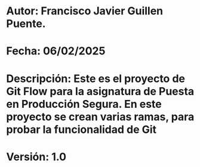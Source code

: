 # Autor: Francisco Javier Guillen Puente.
# Fecha: 06/02/2025
# Descripción: Este es el proyecto de Git Flow para la asignatura de Puesta en Producción Segura. En este proyecto se crean varias ramas, para probar la funcionalidad de Git
# Versión: 1.0
